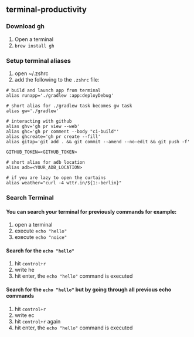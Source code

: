 ## terminal-productivity


### Download gh
1. Open a terminal
2. `brew install gh`

### Setup terminal aliases
1. open ~/.zshrc
2. add the following to the `.zshrc` file:
```
# build and launch app from terminal
alias runapp='./gradlew :app:deployDebug'

# short alias for ./gradlew task becomes gw task
alias gw='./gradlew'

# interacting with github
alias ghv='gh pr view --web'
alias ghc='gh pr comment --body "ci-build"'
alias ghcreate='gh pr create --fill'
alias gitap='git add . && git commit --amend --no-edit && git push -f'

GITHUB_TOKEN=<GITHUB_TOKEN>

# short alias for adb location
alias adb=<YOUR_ADB_LOCATION> 

# if you are lazy to open the curtains
alias weather="curl -4 wttr.in/${1:-berlin}"
```

### Search Terminal

#### You can search your terminal for previously commands for example:
1. open a terminal
2. execute `echo "hello"`
3. execute `echo "noice"`

#### Search for the `echo "hello"`
1. hit `control+r`
2. write he
3. hit enter, the `echo "hello"` command is executed

#### Search for the `echo "hello"` but by going through all previous echo commands
1. hit `control+r`
2. write ec
3. hit `control+r` again
4. hit enter, the `echo "hello"` command is executed


